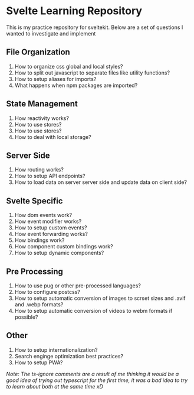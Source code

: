 # Svelte Learning Repository

This is my practice repository for sveltekit. Below are a set of questions I wanted to investigate and implement

## File Organization

1. How to organize css global and local styles?
2. How to split out javascript to separate files like utility functions?
3. How to setup aliases for imports?
4. What happens when npm packages are imported?

## State Management

1. How reactivity works?
2. How to use stores?
3. How to use stores?
4. How to deal with local storage?

## Server Side

1. How routing works?
2. How to setup API endpoints?
3. How to load data on server server side and update data on client side?

## Svelte Specific

1. How dom events work?
2. How event modifier works?
3. How to setup custom events?
4. How event forwarding works?
5. How bindings work?
6. How component custom bindings work?
7. How to setup dynamic components?

## Pre Processing

1. How to use pug or other pre-processed languages?
2. How to configure postcss?
3. How to setup automatic conversion of images to scrset sizes and .avif and .webp formats?
4. How to setup automatic conversion of videos to webm formats if possible?

## Other

1. How to setup internationalization?
2. Search enginge optimization best practices?
3. How to setup PWA?

_Note: The ts-ignore comments are a result of me thinking it would be a good idea of trying out typescript for the first time, it was a bad idea to try to learn about both at the same time xD_
